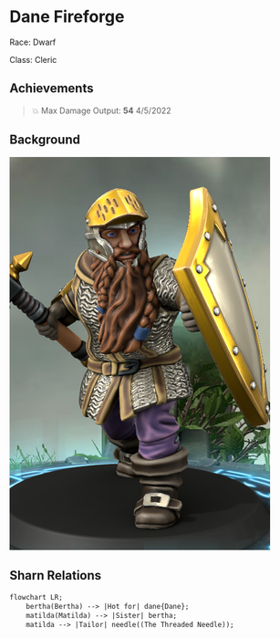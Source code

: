# Dane Fireforge
Race: Dwarf

Class: Cleric

## Achievements

> :collision: Max Damage Output: **54** <span class="float-right">4/5/2022</span>

## Background

<img class="float-left h-96 mr-8 mb-8 rounded"   src="https://raw.githubusercontent.com/DiscoverTec/anExperiment/main/eberron-by-night/images/characters/dane.png"/>

## Sharn Relations

```mermaid
flowchart LR;
    bertha(Bertha) --> |Hot for| dane{Dane};
    matilda(Matilda) --> |Sister| bertha;
    matilda --> |Tailor| needle((The Threaded Needle));
```
